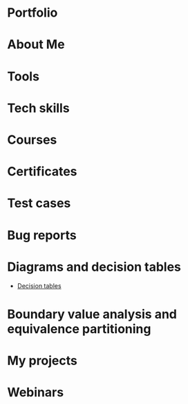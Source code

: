 # Portfolio
# About Me
# Tools
# Tech skills
# Courses
# Certificates
# Test cases
# Bug reports
# Diagrams and decision tables
-  [Decision tables](https://drive.google.com/file/d/1lNJbw4WJKn2yt-6gCzaSnbHYqa-nABR2/view?usp=sharing)
# Boundary value analysis and equivalence partitioning
# My projects
# Webinars
